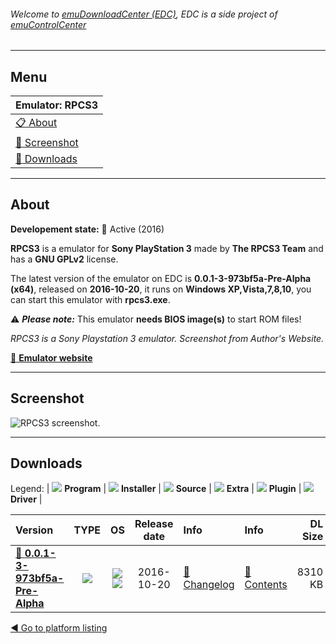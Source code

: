 ###### Welcome to [emuDownloadCenter (EDC)](https://github.com/PhoenixInteractiveNL/emuDownloadCenter/wiki/), EDC is a side project of [emuControlCenter](https://github.com/PhoenixInteractiveNL/emuControlCenter/wiki/)
***
## Menu
| **Emulator: RPCS3** |
|:---------|
| [:clipboard: About](#about) |
| [:sunrise: Screenshot](#screenshot) |
| [:floppy_disk: Downloads](#downloads) |
***
## About
**Developement state:** :large_blue_circle: Active (2016)

**RPCS3** is a emulator for **Sony PlayStation 3** made by **The RPCS3 Team** and has a **GNU GPLv2** license.

The latest version of the emulator on EDC is **0.0.1-3-973bf5a-Pre-Alpha (x64)**, released on **2016-10-20**, it runs on **Windows XP,Vista,7,8,10**, you can start this emulator with **rpcs3.exe**.

:warning: _**Please note:**_ This emulator **needs BIOS image(s)** to start ROM files!

_RPCS3 is a Sony Playstation 3 emulator. Screenshot from Author's Website._

[:link: **Emulator website**](http://rpcs3.net/)
***
## Screenshot
![](https://raw.githubusercontent.com/PhoenixInteractiveNL/emuDownloadCenter/master/hooks/rpcs3/emulator_screen_01.jpg "RPCS3 screenshot.")
***
## Downloads
Legend:
| ![](https://raw.githubusercontent.com/wiki/PhoenixInteractiveNL/emuDownloadCenter/images_misc/icon_program_24.png) **Program** | 
![](https://raw.githubusercontent.com/wiki/PhoenixInteractiveNL/emuDownloadCenter/images_misc/icon_installer_24.png) **Installer** | 
![](https://raw.githubusercontent.com/wiki/PhoenixInteractiveNL/emuDownloadCenter/images_misc/icon_source_code_24.png) **Source** | 
![](https://raw.githubusercontent.com/wiki/PhoenixInteractiveNL/emuDownloadCenter/images_misc/icon_extra_24.png) **Extra** | 
![](https://raw.githubusercontent.com/wiki/PhoenixInteractiveNL/emuDownloadCenter/images_misc/icon_plugin_24.png) **Plugin** | 
![](https://raw.githubusercontent.com/wiki/PhoenixInteractiveNL/emuDownloadCenter/images_misc/icon_driver_24.png) **Driver** | 
 
 
| Version  | TYPE | OS | Release date  | Info       | Info       | DL Size    |
|:---------|:----:|:--:|:-------------:|:-----------|:-----------|-----------:|
| [:floppy_disk: **0.0.1-3-973bf5a-Pre-Alpha**](https://github.com/PhoenixInteractiveNL/edc-repo0006/raw/master/rpcs3/0.0.1-3-973bf5a-Pre-Alpha.7z) | ![](https://raw.githubusercontent.com/wiki/PhoenixInteractiveNL/emuDownloadCenter/images_misc/icon_program_24.png) | ![](https://raw.githubusercontent.com/wiki/PhoenixInteractiveNL/emuDownloadCenter/images_misc/logo_windows_24.png)![](https://raw.githubusercontent.com/wiki/PhoenixInteractiveNL/emuDownloadCenter/images_misc/icon_64-bit_24.png) | 2016-10-20 | [:page_facing_up: Changelog](https://github.com/PhoenixInteractiveNL/edc-repo0006/blob/master/rpcs3/0.0.1-3-973bf5a-Pre-Alpha_changelog.txt) | [:mag_right: Contents](https://github.com/PhoenixInteractiveNL/edc-repo0006/blob/master/rpcs3/0.0.1-3-973bf5a-Pre-Alpha_contents.txt) | 8310 KB |

[:arrow_backward: Go to platform listing](https://github.com/PhoenixInteractiveNL/emuDownloadCenter/wiki/EDC-Platform-List)
